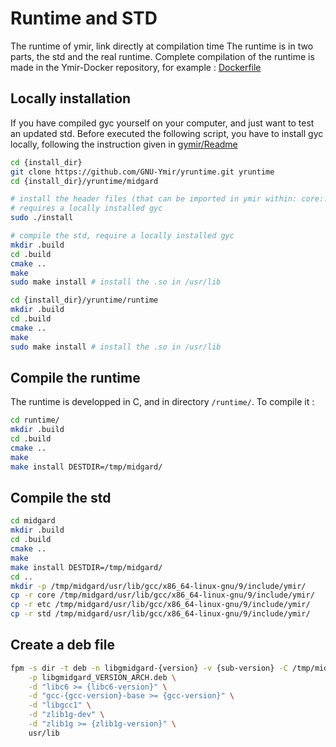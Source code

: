 # Runtime and STD

The runtime of ymir, link directly at compilation time
The runtime is in two parts, the std and the real runtime.
Complete compilation of the runtime is made in the Ymir-Docker repository, for example : [Dockerfile](https://github.com/GNU-Ymir/Ymir-Docker/blob/master/builder_image/9/amd64/runtime/Dockerfile)

## Locally installation

If you have compiled gyc yourself on your computer, and just want to
test an updated std. Before executed the following script, you have to
install gyc locally, following the instruction given in
[gymir/Readme](https://github.com/GNU-Ymir/gymir/blob/master/README.md)

```bash
cd {install_dir}
git clone https://github.com/GNU-Ymir/yruntime.git yruntime
cd {install_dir}/yruntime/midgard

# install the header files (that can be imported in ymir within: core::, std::, etc::)
# requires a locally installed gyc  
sudo ./install

# compile the std, require a locally installed gyc
mkdir .build
cd .build
cmake ..
make
sudo make install # install the .so in /usr/lib

cd {install_dir}/yruntime/runtime
mkdir .build
cd .build
cmake ..
make
sudo make install # install the .so in /usr/lib
```

## Compile the runtime

The runtime is developped in C, and in directory `/runtime/`. To compile it :

```bash
cd runtime/
mkdir .build
cd .build
cmake ..
make
make install DESTDIR=/tmp/midgard/
```

## Compile the std

```bash
cd midgard
mkdir .build
cd .build
cmake ..
make
make install DESTDIR=/tmp/midgard/
cd ..
mkdir -p /tmp/midgard/usr/lib/gcc/x86_64-linux-gnu/9/include/ymir/
cp -r core /tmp/midgard/usr/lib/gcc/x86_64-linux-gnu/9/include/ymir/
cp -r etc /tmp/midgard/usr/lib/gcc/x86_64-linux-gnu/9/include/ymir/
cp -r std /tmp/midgard/usr/lib/gcc/x86_64-linux-gnu/9/include/ymir/
```

## Create a deb file

```bash
fpm -s dir -t deb -n libgmidgard-{version} -v {sub-version} -C /tmp/midgard/ \
	-p libgmidgard_VERSION_ARCH.deb \
	-d "libc6 >= {libc6-version}" \
	-d "gcc-{gcc-version}-base >= {gcc-version}" \
	-d "libgcc1" \
	-d "zlib1g-dev" \
	-d "zlib1g >= {zlib1g-version}" \
	usr/lib
```